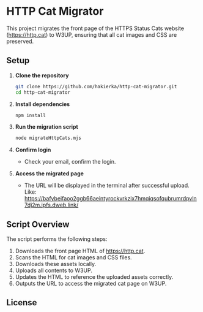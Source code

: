 # HTTP Cat Migrator

This project migrates the front page of the HTTPS Status Cats website (https://http.cat) to W3UP, ensuring that all cat images and CSS are preserved.

## Setup

1. **Clone the repository**
    ```bash
    git clone https://github.com/hakierka/http-cat-migrator.git
    cd http-cat-migrator
    ```

2. **Install dependencies**
    ```bash
    npm install
    ```

3. **Run the migration script**
    ```bash
    node migrateHttpCats.mjs
    ```

4. **Confirm login**
    - Check your email, confirm the login.

5. **Access the migrated page**
    - The URL will be displayed in the terminal after successful upload.
    Like: https://bafybeifaoo2ggb66aeintyrockvrkzix7hmqiqsofqubrumrdpvln7dj2m.ipfs.dweb.link/

## Script Overview

The script performs the following steps:
1. Downloads the front page HTML of https://http.cat.
2. Scans the HTML for cat images and CSS files.
3. Downloads these assets locally.
4. Uploads all contents to W3UP.
5. Updates the HTML to reference the uploaded assets correctly.
6. Outputs the URL to access the migrated cat page on W3UP.

## License

